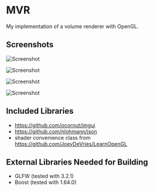 # MVR
My implementation of a volume renderer with OpenGL.

## Screenshots
![Screenshot](https://github.com/SteScheller/my_volume_renderer/blob/master/screenshots/jet_t76.png)

![Screenshot](https://github.com/SteScheller/my_volume_renderer/blob/master/screenshots/hydrogenAtom_tf.png)

![Screenshot](https://github.com/SteScheller/my_volume_renderer/blob/master/screenshots/beethoven_tf.png)

![Screenshot](https://github.com/SteScheller/my_volume_renderer/blob/master/screenshots/engine_iso.png)

## Included Libraries
- https://github.com/ocornut/imgui
- https://github.com/nlohmann/json
- shader convenience class from https://github.com/JoeyDeVries/LearnOpenGL

## External Libraries Needed for Building

- GLFW (tested  with 3.2.1)
- Boost (tested with 1.64.0)
